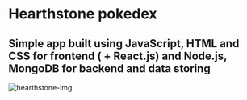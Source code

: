 # Hearthstone pokedex

## Simple app built using JavaScript, HTML and CSS for frontend ( + React.js) and Node.js, MongoDB for backend and data storing

![hearthstone-img](https://a.allegroimg.com/original/11dc3e/5026c94d49aa875acaae4cb8fef1/HEARTHSTONE-5-KART-BATTLE-NET-KLUCZ-AUTOMAT)
